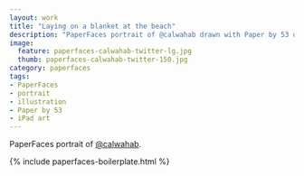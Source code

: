 ```yaml
---
layout: work
title: "Laying on a blanket at the beach"
description: "PaperFaces portrait of @calwahab drawn with Paper by 53 on an iPad."
image: 
  feature: paperfaces-calwahab-twitter-lg.jpg
  thumb: paperfaces-calwahab-twitter-150.jpg
category: paperfaces
tags: 
- PaperFaces
- portrait
- illustration
- Paper by 53
- iPad art
---
```


PaperFaces portrait of [@calwahab](http://twitter.com/calwahab).

{% include paperfaces-boilerplate.html %}
